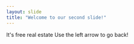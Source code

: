 ```yaml
---
layout: slide
title: "Welcome to our second slide!"
---
```

It's free real estate
Use the left arrow to go back!
